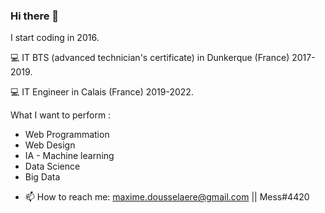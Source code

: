 ### Hi there 👋

I start coding in 2016.

💻 IT BTS (advanced technician's certificate) in Dunkerque (France) 2017-2019. 

💻 IT Engineer in Calais (France) 2019-2022. 

What I want to perform : 
  * Web Programmation
  * Web Design
  * IA - Machine learning
  * Data Science
  * Big Data


- 📫 How to reach me: maxime.dousselaere@gmail.com || Mess#4420
